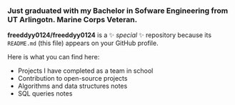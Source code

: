 ### Just graduated with my Bachelor in Sofware Engineering from UT Arlingotn. Marine Corps Veteran.

**freeddyy0124/freeddyy0124** is a ✨ _special_ ✨ repository because its `README.md` (this file) appears on your GitHub profile.

Here is what you can find here:
- Projects I have completed as a team in school
- Contribution to open-source projects
- Algorithms and data structures notes
- SQL queries notes
